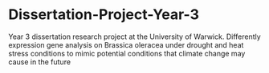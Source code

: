 # Dissertation-Project-Year-3
Year 3 dissertation research project at the University of Warwick. Differently expression gene analysis on Brassica oleracea under drought and heat stress conditions to mimic potential conditions that climate change may cause in the future
